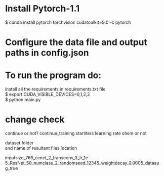 
# Install **Pytorch-1.1**
$ conda install pytorch torchvision cudatoolkit=9.0 -c pytorch

# Configure the data file and output paths in config.json

# To run the program do:
install all the requirements in requirements.txt file </br>
$ export CUDA_VISIBLE_DEVICES=0,1,2,3 </br>
$ python main.py </br>


# change check
continue or not?
    continue_training
    startiters
learning rate
ohem or not

dataset folder  
    and name of resultant files location

inputsize_769_ccnet_2_transconv_3_lr_1e-5_ResNet_50_numclass_2_randomseed_12345_weightdecay_0.0005_dataaug_true